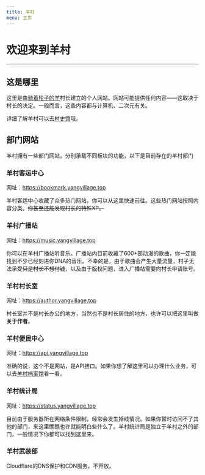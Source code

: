 ```yaml
---
title: 羊村
menu: 主页
---
```


# 欢迎来到羊村

---

## 这是哪里

这里是由[骑着轮子的羊][1]村长建立的个人网站。网站可能提供任何内容——这取决于村长的决定。一般而言，这些内容都与计算机、二次元有关。

[1]: https://author.yangvillage.top

详细了解羊村可以去[村史馆](../hist)哦。

## 部门网站

羊村拥有一些部门网站，分别承载不同板块的功能，以下是目前存在的羊村部门

### 羊村客运中心

网址：<https://bookmark.yangvillage.top>

羊村客运中心收藏了众多热门网站，你可以从这里快速前往。这些热门网站按照内容分类。~~你甚至还能发现村长的特殊XP。~~

### 羊村广播站

网址：<https://music.yangvillage.top>

你可以在羊村广播站听音乐。广播站内目前收藏了600+部动漫的歌曲，你一定能找到不少已经刻进你DNA的音乐。不幸的是，由于歌曲会产生大量流量，村子无法承受~~只是村长不想付钱~~，以及由于版权问题，进入广播站需要向村长申请账号。

### 羊村村长室

网址：<https://author.yangvillage.top>

村长室并不是村长办公的地方，当然也不是村长居住的地方，也许可以把这里叫做**关于作者**。

### 羊村便民中心

网址：<https://api.yangvillage.top>

准确的说，这个不是网站，是API接口。如果你想了解这里可以办理什么业务，可以去[羊村档案馆](../archives/api)看一看。

### 羊村统计局

网址：<https://status.yangvillage.top>

目前由于服务器所在网络条件限制，经常会发生掉线情况。如果你暂时访问不了其他的部门，来这里瞧瞧也许就能明白些什么了。羊村统计局是独立于羊村之外的部门，一般情况下你都可以找到这里来。

### 羊村武装部

Cloudflare的DNS保护和CDN服务。不开放。

